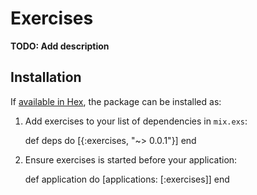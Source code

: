 # Exercises

**TODO: Add description**

## Installation

If [available in Hex](https://hex.pm/docs/publish), the package can be installed as:

  1. Add exercises to your list of dependencies in `mix.exs`:

        def deps do
          [{:exercises, "~> 0.0.1"}]
        end

  2. Ensure exercises is started before your application:

        def application do
          [applications: [:exercises]]
        end

